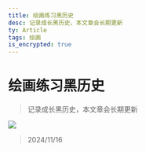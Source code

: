 ```yaml
---
title: 绘画练习黑历史
desc: 记录成长黑历史，本文章会长期更新
ty: Article
tags: 绘画
is_encrypted: true
---
```


# 绘画练习黑历史

> 记录成长黑历史，本文章会长期更新

![](https://oss.443eb9.dev/islandsmedia/22/20241116.png)

> 2024/11/16
